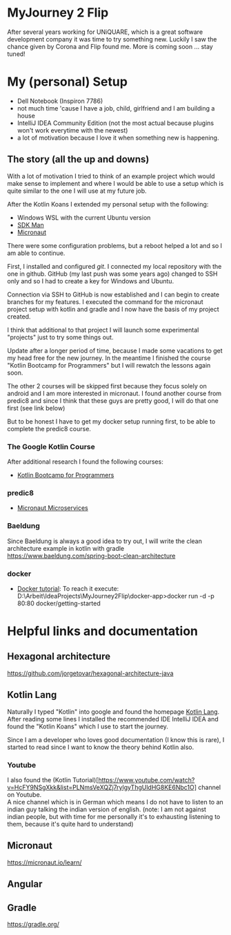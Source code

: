 # MyJourney 2 Flip
After several years working for UNiQUARE, which is a great software development company it was time to try something new.
Luckily I saw the chance given by Corona and Flip found me. More is coming soon ... stay tuned!

# My (personal) Setup
- Dell Notebook (Inspiron 7786)
- not much time 'cause I have a job, child, girlfriend and I am building a house
- IntelliJ IDEA Community Edition (not the most actual because plugins won't work everytime with the newest)
- a lot of motivation because I love it when something new is happening.

## The story (all the up and downs)
With a lot of motivation I tried to think of an example project which would make sense to implement
and where I would be able to use a setup which is quite similar to the one I will use at my future job.

After the Kotlin Koans I extended my personal setup with the following:
- Windows WSL with the current Ubuntu version
- [SDK Man](https://sdkman.io/)
- [Micronaut](https://micronaut.io/)

There were some configuration problems, but a reboot helped a lot and so I am able to continue.

First, I installed and configured *git*.
I connected my local repository with the one in github.
GitHub (my last push was some years ago) changed to SSH only and so I had to create a key for Windows and Ubuntu.

Connection via SSH to GitHub is now established and I can begin to create branches for my features.
I executed the command for the micronaut project setup with kotlin and gradle and I now have the basis of my project created.

I think that additional to that project I will launch some experimental "projects" just to try some things out.

Update after a longer period of time, because I made some vacations to get my head free for the new journey.
In the meantime I finished the course "Kotlin Bootcamp for Programmers" but I will rewatch the lessons again soon.

The other 2 courses will be skipped first because they focus solely on android and I am more interested in micronaut.
I found another course from predic8 and since I think that these guys are pretty good, I will do that one first (see link below)

But to be honest I have to get my docker setup running first, to be able to complete the predic8 course. 

### The Google Kotlin Course
After additional research I found the following courses:
- [Kotlin Bootcamp for Programmers](https://classroom.udacity.com/courses/ud9011)

### predic8
- [Micronaut Microservices](https://www.predic8.de/micronaut-microservices-video.htm)

### Baeldung
Since Baeldung is always a good idea to try out, I will write the clean architecture example in kotlin with gradle
https://www.baeldung.com/spring-boot-clean-architecture

### docker
- [Docker tutorial](http://localhost/tutorial/our-application/): To reach it execute: D:\Arbeit\IdeaProjects\MyJourney2Flip\docker-app>docker run -d -p 80:80 docker/getting-started

# Helpful links and documentation
## Hexagonal architecture
https://github.com/jorgetovar/hexagonal-architecture-java

## Kotlin Lang
Naturally I typed "Kotlin" into google and found the homepage [Kotlin Lang](https://kotlinlang.org).   
After reading some lines I installed the recommended IDE IntelliJ IDEA and found the "Kotlin Koans" which I use to start the journey.

Since I am a developer who loves good documentation (I know this is rare), I started to read since I want to know the theory behind Kotlin also.

### Youtube
I also found the (Kotlin Tutorial)[https://www.youtube.com/watch?v=HcFY9NSgXkk&list=PLNmsVeXQZj7rylgyThgUldHG8KE6Nbc1O] channel on Youtube.  
A nice channel which is in German which means I do not have to listen to an indian guy talking the indian version of english. (note: I am not against indian people, but with time for me personally it's to exhausting listening to them, because it's quite hard to understand)

## Micronaut
https://micronaut.io/learn/

## Angular

## Gradle
https://gradle.org/


